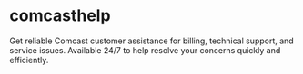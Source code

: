 # comcasthelp
Get reliable Comcast customer assistance for billing, technical support, and service issues. Available 24/7 to help resolve your concerns quickly and efficiently.
